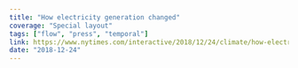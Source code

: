 ```yaml
---
title: "How electricity generation changed"
coverage: "Special layout"
tags: ["flow", "press", "temporal"]
link: https://www.nytimes.com/interactive/2018/12/24/climate/how-electricity-generation-changed-in-your-state.html?smid=nytcore-ios-share
date: "2018-12-24"
---
```

